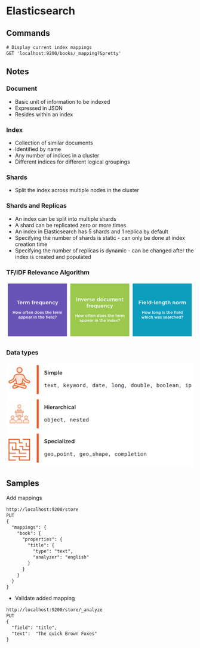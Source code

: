 # Elasticsearch
## Commands
```
# Display current index mappings
GET 'localhost:9200/books/_mapping?&pretty'
```

## Notes
### Document
* Basic unit of information to be indexed
* Expressed in JSON
* Resides within an index

### Index
* Collection of similar documents
* Identified by name
* Any number of indices in a cluster
* Different indices for different logical groupings

### Shards
* Split the index across multiple nodes in the cluster

### Shards and Replicas
* An index can be split into multiple shards
* A shard can be replicated zero or more times
* An index in Elasticsearch has 5 shards and 1 replica by default
* Specifying the number of shards is static - can only be done at index creation time
* Specifying the number of replicas is dynamic - can be changed after the index is
created and populated

### TF/IDF Relevance Algorithm
![](https://github.com/khdevnet/elastic/raw/master/src/algorithm.png)

### Data types
![](https://github.com/khdevnet/elastic/raw/master/src/data-types.png)

## Samples
Add mappings

```
http://localhost:9200/store
PUT
{
  "mappings": {
    "book": {
      "properties": {
        "title": { 
          "type": "text",
          "analyzer": "english"
        }
      }
    }
  }
}

```

* Validate added mapping

```
http://localhost:9200/store/_analyze
PUT
{
  "field": "title",
  "text":  "The quick Brown Foxes"
}

```
